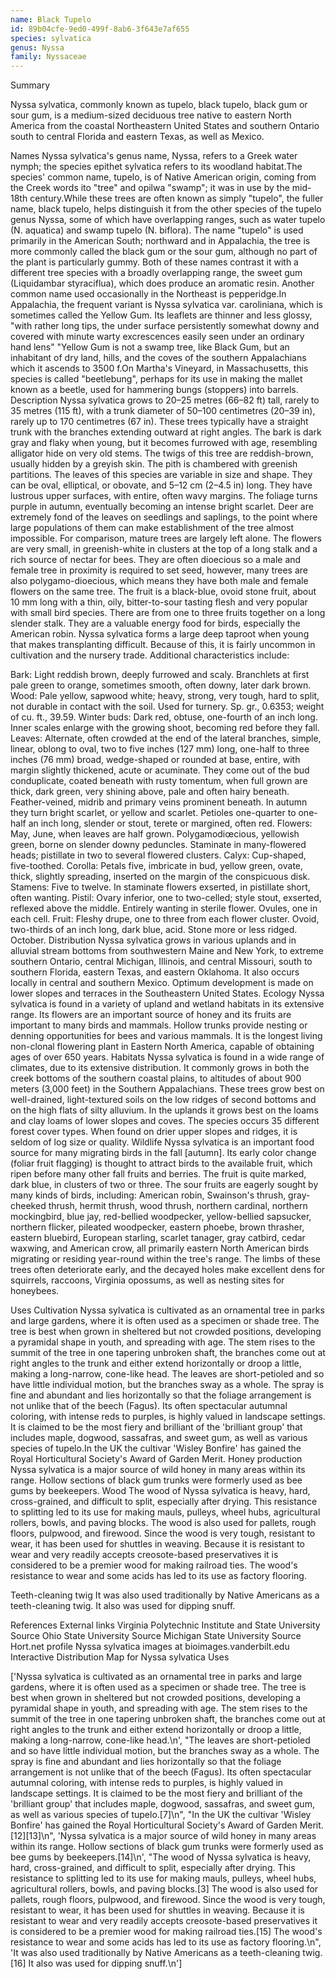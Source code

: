 ```yaml
---
name: Black Tupelo
id: 89b04cfe-9ed0-499f-8ab6-3f643e7af655
species: sylvatica
genus: Nyssa
family: Nyssaceae
---
```

Summary



Nyssa sylvatica, commonly known as tupelo, black tupelo, black gum or sour gum, is a medium-sized deciduous tree native to eastern North America from the coastal Northeastern United States and southern Ontario south to central Florida and eastern Texas, as well as Mexico.

Names
Nyssa sylvatica's genus name, Nyssa, refers to a Greek water nymph; the species epithet sylvatica refers to its woodland habitat.The species' common name, tupelo, is of Native American origin, coming from the Creek words ito "tree" and opilwa "swamp"; it was in use by the mid-18th century.While these trees are often known as simply "tupelo", the fuller name, black tupelo, helps distinguish it from the other species of the tupelo genus Nyssa, some of which have overlapping ranges, such as water tupelo (N. aquatica) and swamp tupelo (N. biflora). The name "tupelo" is used primarily in the American South; northward and in Appalachia, the tree is more commonly called the black gum or the sour gum, although no part of the plant is particularly gummy. Both of these names contrast it with a different tree species with a broadly overlapping range, the sweet gum (Liquidambar styraciflua), which does produce an aromatic resin. Another common name used occasionally in the Northeast is pepperidge.In Appalachia, the frequent variant is Nyssa sylvatica var. caroliniana, which is sometimes called the Yellow Gum. Its leaflets are thinner and less glossy, "with rather long tips, the under surface persistently somewhat downy and covered with minute warty excrescences easily seen under an ordinary hand lens" "Yellow Gum is not a swamp tree, like Black Gum, but an inhabitant of dry land, hills, and the coves of the southern Appalachians which it ascends to 3500 f.On Martha's Vineyard, in Massachusetts, this species is called "beetlebung", perhaps for its use in making the mallet known as a beetle, used for hammering bungs (stoppers) into barrels.
Description
Nyssa sylvatica grows to 20–25 metres (66–82 ft) tall, rarely to 35 metres (115 ft), with a trunk diameter of 50–100 centimetres (20–39 in), rarely up to 170 centimetres (67 in). These trees typically have a straight trunk with the branches extending outward at right angles. The bark is dark gray and flaky when young, but it becomes furrowed with age, resembling alligator hide on very old stems. The twigs of this tree are reddish-brown, usually hidden by a greyish skin. The pith is chambered with greenish partitions.
The leaves of this species are variable in size and shape. They can be oval, elliptical, or obovate, and 5–12 cm (2–4.5 in) long. They have lustrous upper surfaces, with entire, often wavy margins. The foliage turns purple in autumn, eventually becoming an intense bright scarlet. Deer are extremely fond of the leaves on seedlings and saplings, to the point where large populations of them can make establishment of the tree almost impossible. For comparison, mature trees are largely left alone.
The flowers are very small, in greenish-white in clusters at the top of a long stalk and a rich source of nectar for bees. They are often dioecious so a male and female tree in proximity is required to set seed, however, many trees are also polygamo-dioecious, which means they have both male and female flowers on the same tree. The fruit is a black-blue, ovoid stone fruit, about 10 mm long with a thin, oily, bitter-to-sour tasting flesh and very popular with small bird species. There are from one to three fruits together on a long slender stalk. They are a valuable energy food for birds, especially the American robin.
Nyssa sylvatica forms a large deep taproot when young that makes transplanting difficult. Because of this, it is fairly uncommon in cultivation and the nursery trade.
Additional characteristics include:

Bark: Light reddish brown, deeply furrowed and scaly. Branchlets at first pale green to orange, sometimes smooth, often downy, later dark brown.
Wood: Pale yellow, sapwood white; heavy, strong, very tough, hard to split, not durable in contact with the soil. Used for turnery. Sp. gr., 0.6353; weight of cu. ft., 39.59.
Winter buds: Dark red, obtuse, one-fourth of an inch long. Inner scales enlarge with the growing shoot, becoming red before they fall.
Leaves: Alternate, often crowded at the end of the lateral branches, simple, linear, oblong to oval, two to five inches (127 mm) long, one-half to three inches (76 mm) broad, wedge-shaped or rounded at base, entire, with margin slightly thickened, acute or acuminate. They come out of the bud conduplicate, coated beneath with rusty tomentum, when full grown are thick, dark green, very shining above, pale and often hairy beneath. Feather-veined, midrib and primary veins prominent beneath. In autumn they turn bright scarlet, or yellow and scarlet. Petioles one-quarter to one-half an inch long, slender or stout, terete or margined, often red.
Flowers: May, June, when leaves are half grown. Polygamodiœcious, yellowish green, borne on slender downy peduncles. Staminate in many-flowered heads; pistillate in two to several flowered clusters.
Calyx: Cup-shaped, five-toothed.
Corolla: Petals five, imbricate in bud, yellow green, ovate, thick, slightly spreading, inserted on the margin of the conspicuous disk.
Stamens: Five to twelve. In staminate flowers exserted, in pistillate short, often wanting.
Pistil: Ovary inferior, one to two-celled; style stout, exserted, reflexed above the middle. Entirely wanting in sterile flower. Ovules, one in each cell.
Fruit: Fleshy drupe, one to three from each flower cluster. Ovoid, two-thirds of an inch long, dark blue, acid. Stone more or less ridged. October.
Distribution
Nyssa sylvatica grows in various uplands and in alluvial stream bottoms from southwestern Maine and New York, to extreme southern Ontario, central Michigan, Illinois, and central Missouri, south to southern Florida, eastern Texas, and eastern Oklahoma. It also occurs locally in central and southern Mexico. Optimum development is made on lower slopes and terraces in the Southeastern United States.
Ecology
Nyssa sylvatica is found in a variety of upland and wetland habitats in its extensive range. Its flowers are an important source of honey and its fruits are important to many birds and mammals. Hollow trunks provide nesting or denning opportunities for bees and various mammals. It is the longest living non-clonal flowering plant in Eastern North America, capable of obtaining ages of over 650 years.
Habitats
Nyssa sylvatica is found in a wide range of climates, due to its extensive distribution. It commonly grows in both the creek bottoms of the southern coastal plains, to altitudes of about 900 meters (3,000 feet) in the Southern Appalachians. These trees grow best on well-drained, light-textured soils on the low ridges of second bottoms and on the high flats of silty alluvium. In the uplands it grows best on the loams and clay loams of lower slopes and coves.
The species occurs 35 different forest cover types. When found on drier upper slopes and ridges, it is seldom of log size or quality.
Wildlife
Nyssa sylvatica is an important food source for many migrating birds in the fall [autumn]. Its early color change (foliar fruit flagging) is thought to attract birds to the available fruit, which ripen before many other fall fruits and berries. The fruit is quite marked, dark blue, in clusters of two or three. The sour fruits are eagerly sought by many kinds of birds, including: American robin, Swainson's thrush, gray-cheeked thrush, hermit thrush, wood thrush, northern cardinal, northern mockingbird, blue jay, red-bellied woodpecker, yellow-bellied sapsucker, northern flicker, pileated woodpecker, eastern phoebe, brown thrasher, eastern bluebird, European starling, scarlet tanager, gray catbird, cedar waxwing, and American crow, all primarily eastern North American birds migrating or residing year-round within the tree's range.
The limbs of these trees often deteriorate early, and the decayed holes make excellent dens for squirrels, raccoons, Virginia opossums, as well as nesting sites for honeybees.

Uses
Cultivation
Nyssa sylvatica is cultivated as an ornamental tree in parks and large gardens, where it is often used as a specimen or shade tree. The tree is best when grown in sheltered but not crowded positions, developing a pyramidal shape in youth, and spreading with age. The stem rises to the summit of the tree in one tapering unbroken shaft, the branches come out at right angles to the trunk and either extend horizontally or droop a little, making a long-narrow, cone-like head.
The leaves are short-petioled and so have little individual motion, but the branches sway as a whole. The spray is fine and abundant and lies horizontally so that the foliage arrangement is not unlike that of the beech (Fagus). Its often spectacular autumnal coloring, with intense reds to purples, is highly valued in landscape settings. It is claimed to be the most fiery and brilliant of the 'brilliant group' that includes maple, dogwood, sassafras, and sweet gum, as well as various species of tupelo.In the UK the cultivar 'Wisley Bonfire' has gained the Royal Horticultural Society's Award of Garden Merit.
Honey production
Nyssa sylvatica is a major source of wild honey in many areas within its range. Hollow sections of black gum trunks were formerly used as bee gums by beekeepers.
Wood
The wood of Nyssa sylvatica is heavy, hard, cross-grained, and difficult to split, especially after drying. This resistance to splitting led to its use for making mauls, pulleys, wheel hubs, agricultural rollers, bowls, and paving blocks. The wood is also used for pallets, rough floors, pulpwood, and firewood. Since the wood is very tough, resistant to wear, it has been used for shuttles in weaving. Because it is resistant to wear and very readily accepts creosote-based preservatives it is considered to be a premier wood for making railroad ties. The wood's resistance to wear and some acids has led to its use as factory flooring.

Teeth-cleaning twig
It was also used traditionally by Native Americans as a teeth-cleaning twig. It also was used for dipping snuff.

References
External links
Virginia Polytechnic Institute and State University Source
Ohio State University Source
Michigan State University Source
Hort.net profile
Nyssa sylvatica images at bioimages.vanderbilt.edu
Interactive Distribution Map for Nyssa sylvatica
Uses

['Nyssa sylvatica is cultivated as an ornamental tree in parks and large gardens, where it is often used as a specimen or shade tree. The tree is best when grown in sheltered but not crowded positions, developing a pyramidal shape in youth, and spreading with age. The stem rises to the summit of the tree in one tapering unbroken shaft, the branches come out at right angles to the trunk and either extend horizontally or droop a little, making a long-narrow, cone-like head.\n', "The leaves are short-petioled and so have little individual motion, but the branches sway as a whole. The spray is fine and abundant and lies horizontally so that the foliage arrangement is not unlike that of the beech (Fagus). Its often spectacular autumnal coloring, with intense reds to purples, is highly valued in landscape settings. It is claimed to be the most fiery and brilliant of the 'brilliant group' that includes maple, dogwood, sassafras, and sweet gum, as well as various species of tupelo.[7]\n", "In the UK the cultivar 'Wisley Bonfire' has gained the Royal Horticultural Society's Award of Garden Merit.[12][13]\n", 'Nyssa sylvatica is a major source of wild honey in many areas within its range. Hollow sections of black gum trunks were formerly used as bee gums by beekeepers.[14]\n', "The wood of Nyssa sylvatica is heavy, hard, cross-grained, and difficult to split, especially after drying. This resistance to splitting led to its use for making mauls, pulleys, wheel hubs, agricultural rollers, bowls, and paving blocks.[3] The wood is also used for pallets, rough floors, pulpwood, and firewood. Since the wood is very tough, resistant to wear, it has been used for shuttles in weaving. Because it is resistant to wear and very readily accepts creosote-based preservatives it is considered to be a premier wood for making railroad ties.[15] The wood's resistance to wear and some acids has led to its use as factory flooring.\n", 'It was also used traditionally by Native Americans as a teeth-cleaning twig.[16] It also was used for dipping snuff.\n']
